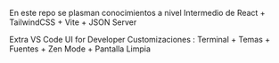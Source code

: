 En este repo se plasman conocimientos a nivel Intermedio de React + TailwindCSS + Vite + JSON Server


Extra  VS Code UI for Developer
Customizaciones : Terminal + Temas + Fuentes + Zen Mode + Pantalla Limpia
